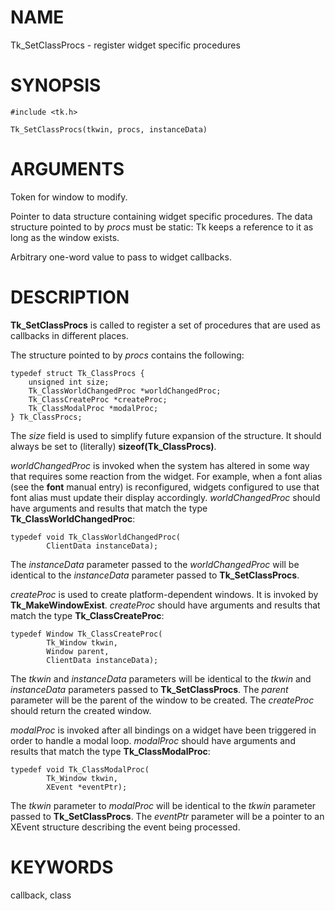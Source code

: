 # NAME

Tk_SetClassProcs - register widget specific procedures

# SYNOPSIS

    #include <tk.h>

    Tk_SetClassProcs(tkwin, procs, instanceData)

# ARGUMENTS

Token for window to modify.

Pointer to data structure containing widget specific procedures. The
data structure pointed to by *procs* must be static: Tk keeps a
reference to it as long as the window exists.

Arbitrary one-word value to pass to widget callbacks.

# DESCRIPTION

**Tk_SetClassProcs** is called to register a set of procedures that are
used as callbacks in different places.

The structure pointed to by *procs* contains the following:

    typedef struct Tk_ClassProcs {
        unsigned int size;
        Tk_ClassWorldChangedProc *worldChangedProc;
        Tk_ClassCreateProc *createProc;
        Tk_ClassModalProc *modalProc;
    } Tk_ClassProcs;

The *size* field is used to simplify future expansion of the structure.
It should always be set to (literally) **sizeof(Tk_ClassProcs)**.

*worldChangedProc* is invoked when the system has altered in some way
that requires some reaction from the widget. For example, when a font
alias (see the **font** manual entry) is reconfigured, widgets
configured to use that font alias must update their display accordingly.
*worldChangedProc* should have arguments and results that match the type
**Tk_ClassWorldChangedProc**:

    typedef void Tk_ClassWorldChangedProc(
            ClientData instanceData);

The *instanceData* parameter passed to the *worldChangedProc* will be
identical to the *instanceData* parameter passed to
**Tk_SetClassProcs**.

*createProc* is used to create platform-dependent windows. It is invoked
by **Tk_MakeWindowExist**. *createProc* should have arguments and
results that match the type **Tk_ClassCreateProc**:

    typedef Window Tk_ClassCreateProc(
            Tk_Window tkwin,
            Window parent,
            ClientData instanceData);

The *tkwin* and *instanceData* parameters will be identical to the
*tkwin* and *instanceData* parameters passed to **Tk_SetClassProcs**.
The *parent* parameter will be the parent of the window to be created.
The *createProc* should return the created window.

*modalProc* is invoked after all bindings on a widget have been
triggered in order to handle a modal loop. *modalProc* should have
arguments and results that match the type **Tk_ClassModalProc**:

    typedef void Tk_ClassModalProc(
            Tk_Window tkwin,
            XEvent *eventPtr);

The *tkwin* parameter to *modalProc* will be identical to the *tkwin*
parameter passed to **Tk_SetClassProcs**. The *eventPtr* parameter will
be a pointer to an XEvent structure describing the event being
processed.

# KEYWORDS

callback, class
